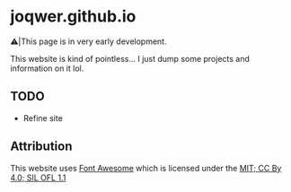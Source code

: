 # joqwer.github.io

⚠️|This page is in very early development.

This website is kind of pointless... I just dump some projects and information on it lol.

## TODO
- Refine site

## Attribution
This website uses [Font Awesome](https://fontawesome.com/) which is licensed under the [MIT; CC By 4.0; SIL OFL 1.1](https://fontawesome.com/license/free)
